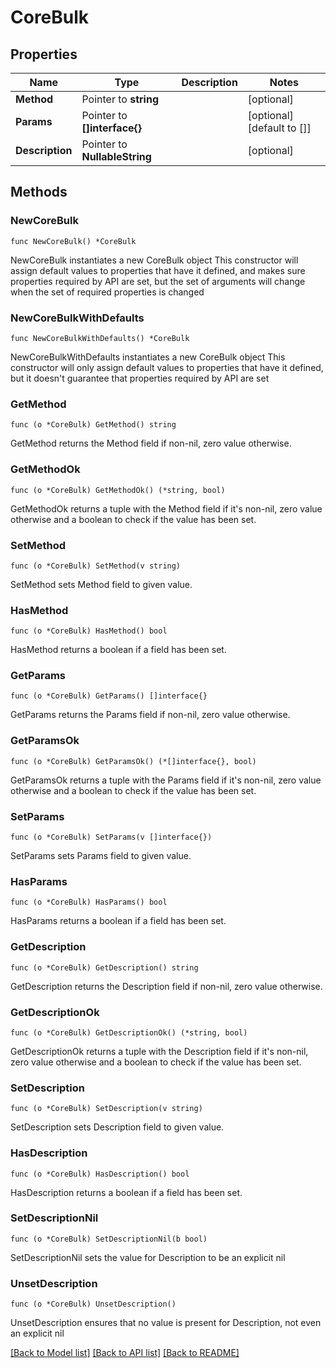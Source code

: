 # CoreBulk

## Properties

Name | Type | Description | Notes
------------ | ------------- | ------------- | -------------
**Method** | Pointer to **string** |  | [optional] 
**Params** | Pointer to **[]interface{}** |  | [optional] [default to []]
**Description** | Pointer to **NullableString** |  | [optional] 

## Methods

### NewCoreBulk

`func NewCoreBulk() *CoreBulk`

NewCoreBulk instantiates a new CoreBulk object
This constructor will assign default values to properties that have it defined,
and makes sure properties required by API are set, but the set of arguments
will change when the set of required properties is changed

### NewCoreBulkWithDefaults

`func NewCoreBulkWithDefaults() *CoreBulk`

NewCoreBulkWithDefaults instantiates a new CoreBulk object
This constructor will only assign default values to properties that have it defined,
but it doesn't guarantee that properties required by API are set

### GetMethod

`func (o *CoreBulk) GetMethod() string`

GetMethod returns the Method field if non-nil, zero value otherwise.

### GetMethodOk

`func (o *CoreBulk) GetMethodOk() (*string, bool)`

GetMethodOk returns a tuple with the Method field if it's non-nil, zero value otherwise
and a boolean to check if the value has been set.

### SetMethod

`func (o *CoreBulk) SetMethod(v string)`

SetMethod sets Method field to given value.

### HasMethod

`func (o *CoreBulk) HasMethod() bool`

HasMethod returns a boolean if a field has been set.

### GetParams

`func (o *CoreBulk) GetParams() []interface{}`

GetParams returns the Params field if non-nil, zero value otherwise.

### GetParamsOk

`func (o *CoreBulk) GetParamsOk() (*[]interface{}, bool)`

GetParamsOk returns a tuple with the Params field if it's non-nil, zero value otherwise
and a boolean to check if the value has been set.

### SetParams

`func (o *CoreBulk) SetParams(v []interface{})`

SetParams sets Params field to given value.

### HasParams

`func (o *CoreBulk) HasParams() bool`

HasParams returns a boolean if a field has been set.

### GetDescription

`func (o *CoreBulk) GetDescription() string`

GetDescription returns the Description field if non-nil, zero value otherwise.

### GetDescriptionOk

`func (o *CoreBulk) GetDescriptionOk() (*string, bool)`

GetDescriptionOk returns a tuple with the Description field if it's non-nil, zero value otherwise
and a boolean to check if the value has been set.

### SetDescription

`func (o *CoreBulk) SetDescription(v string)`

SetDescription sets Description field to given value.

### HasDescription

`func (o *CoreBulk) HasDescription() bool`

HasDescription returns a boolean if a field has been set.

### SetDescriptionNil

`func (o *CoreBulk) SetDescriptionNil(b bool)`

 SetDescriptionNil sets the value for Description to be an explicit nil

### UnsetDescription
`func (o *CoreBulk) UnsetDescription()`

UnsetDescription ensures that no value is present for Description, not even an explicit nil

[[Back to Model list]](../README.md#documentation-for-models) [[Back to API list]](../README.md#documentation-for-api-endpoints) [[Back to README]](../README.md)


